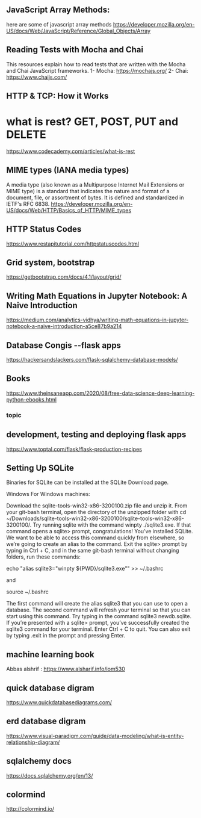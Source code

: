 ## JavaScript Array Methods:
here are some of javascript array methods
https://developer.mozilla.org/en-US/docs/Web/JavaScript/Reference/Global_Objects/Array

## Reading Tests with Mocha and Chai
This resources explain how to read tests that are written with the Mocha and Chai JavaScript frameworks.
1- Mocha: https://mochajs.org/
2- Chai: https://www.chaijs.com/

## HTTP & TCP: How it Works
# what is rest? GET, POST, PUT and DELETE
https://www.codecademy.com/articles/what-is-rest

## MIME types (IANA media types)
A media type (also known as a Multipurpose Internet Mail Extensions or MIME type) is a standard that indicates the nature and format of a document, file, or assortment of bytes. It is defined and standardized in IETF's RFC 6838.
https://developer.mozilla.org/en-US/docs/Web/HTTP/Basics_of_HTTP/MIME_types

## HTTP Status Codes
https://www.restapitutorial.com/httpstatuscodes.html

## Grid system, bootstrap
https://getbootstrap.com/docs/4.1/layout/grid/

## Writing Math Equations in Jupyter Notebook: A Naive Introduction

https://medium.com/analytics-vidhya/writing-math-equations-in-jupyter-notebook-a-naive-introduction-a5ce87b9a214

## Database Congis --flask apps
https://hackersandslackers.com/flask-sqlalchemy-database-models/

## Books
https://www.theinsaneapp.com/2020/08/free-data-science-deep-learning-python-ebooks.html

### topic
## development, testing and deploying flask apps
https://www.toptal.com/flask/flask-production-recipes

## Setting Up SQLite
Binaries for SQLite can be installed at the SQLite Download page.

Windows
For Windows machines:

Download the sqlite-tools-win32-x86-3200100.zip file and unzip it.
From your git-bash terminal, open the directory of the unzipped folder with cd ~/Downloads/sqlite-tools-win32-x86-3200100/sqlite-tools-win32-x86-3200100/.
Try running sqlite with the command winpty ./sqlite3.exe. If that command opens a sqlite> prompt, congratulations! You’ve installed SQLite.
We want to be able to access this command quickly from elsewhere, so we’re going to create an alias to the command. Exit the sqlite> prompt by typing in Ctrl + C, and in the same git-bash terminal without changing folders, run these commands:

echo "alias sqlite3=\"winpty ${PWD}/sqlite3.exe\"" >> ~/.bashrc

and

source ~/.bashrc

The first command will create the alias sqlite3 that you can use to open a database. The second command will refresh your terminal so that you can start using this command. Try typing in the command sqlite3 newdb.sqlite. If you’re presented with a sqlite> prompt, you’ve successfully created the sqlite3 command for your terminal. Enter Ctrl + C to quit. You can also exit by typing .exit in the prompt and pressing Enter.

## machine learning book
Abbas alshrif : https://www.alsharif.info/iom530

## quick database digram
https://www.quickdatabasediagrams.com/

## erd database digram
https://www.visual-paradigm.com/guide/data-modeling/what-is-entity-relationship-diagram/

## sqlalchemy docs
https://docs.sqlalchemy.org/en/13/

## colormind
http://colormind.io/